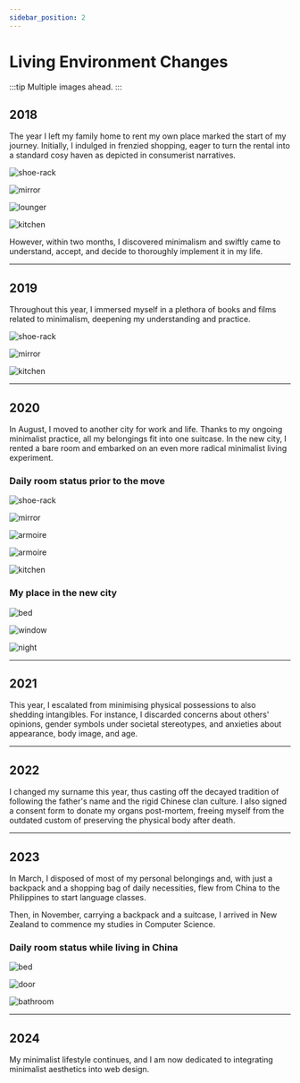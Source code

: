 ```yaml
---
sidebar_position: 2
---
```


# Living Environment Changes

:::tip
Multiple images ahead.
:::

## 2018

The year I left my family home to rent my own place marked the start of my journey. Initially, I indulged in frenzied shopping, eager to turn the rental into a standard cosy haven as depicted in consumerist narratives.

![shoe-rack](./IMG_shoe-rack_20180725_070443.jpg)

![mirror](./IMG_mirror_20180725_064735.jpg)

![lounger](./IMG_lounger_20180725_064706.jpg)

![kitchen](./IMG_kitchen_20180725_064850.jpg)

However, within two months, I discovered minimalism and swiftly came to understand, accept, and decide to thoroughly implement it in my life.

---

## 2019

Throughout this year, I immersed myself in a plethora of books and films related to minimalism, deepening my understanding and practice.

![shoe-rack](./IMG_shoe-rack_20190407_163553.jpg)

![mirror](./IMG_mirror_20190407_163902.jpg)

![kitchen](./IMG_kitchen_20190416_121453.jpg)

---

## 2020

In August, I moved to another city for work and life. Thanks to my ongoing minimalist practice, all my belongings fit into one suitcase. In the new city, I rented a bare room and embarked on an even more radical minimalist living experiment.

### Daily room status prior to the move

![shoe-rack](./IMG_shoe-rack_20200722_081234.jpg)

![mirror](./IMG_mirror_20200722_081602.jpg)

![armoire](./IMG_armoire_20200722_083026.jpg)

![armoire](./IMG_armoire_20200722_082928.jpg)

![kitchen](./IMG_kitchen_20200722_082153.jpg)

### My place in the new city

![bed](./IMG_bed_20200828_094142.jpg)

![window](./IMG_window_20200828_094053.jpg)

![night](./IMG_night_20200826_005443.jpg)

---

## 2021

This year, I escalated from minimising physical possessions to also shedding intangibles. For instance, I discarded concerns about others' opinions, gender symbols under societal stereotypes, and anxieties about appearance, body image, and age.

---

## 2022

I changed my surname this year, thus casting off the decayed tradition of following the father's name and the rigid Chinese clan culture. I also signed a consent form to donate my organs post-mortem, freeing myself from the outdated custom of preserving the physical body after death.

---

## 2023

In March, I disposed of most of my personal belongings and, with just a backpack and a shopping bag of daily necessities, flew from China to the Philippines to start language classes.

Then, in November, carrying a backpack and a suitcase, I arrived in New Zealand to commence my studies in Computer Science.

### Daily room status while living in China

![bed](./IMG_bed_20230303_093635.jpg)

![door](./IMG_door_20230303_093731.jpg)

![bathroom](./IMG_bathroom_20230303_093842.jpg)


---

## 2024

My minimalist lifestyle continues, and I am now dedicated to integrating minimalist aesthetics into web design.